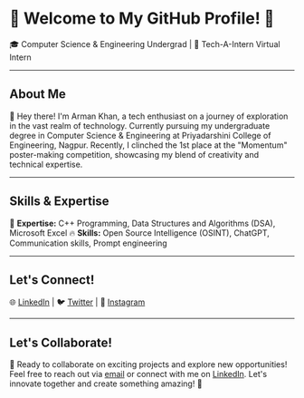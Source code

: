 # 🚀 Welcome to My GitHub Profile! 🌟

🎓 Computer Science & Engineering Undergrad | 💼 Tech-A-Intern Virtual Intern

---

## About Me

🌈 Hey there! I'm Arman Khan, a tech enthusiast on a journey of exploration in the vast realm of technology. Currently pursuing my undergraduate degree in Computer Science & Engineering at Priyadarshini College of Engineering, Nagpur. Recently, I clinched the 1st place at the "Momentum" poster-making competition, showcasing my blend of creativity and technical expertise.

---

## Skills & Expertise

🌟 **Expertise:** C++ Programming, Data Structures and Algorithms (DSA), Microsoft Excel 
🔥 **Skills:** Open Source Intelligence (OSINT), ChatGPT, Communication skills, Prompt engineering

---

## Let's Connect!

🌐 [LinkedIn](https://www.linkedin.com/in/arman-khan-3043072b5) | 🐦 [Twitter](https://twitter.com/Arman_Khan_24) | 🔗 [Instagram](https://www.instagram.com/_arman_khan_24_/)

---

## Let's Collaborate!

🌟 Ready to collaborate on exciting projects and explore new opportunities! Feel free to reach out via [email](mailto:arman.rkhan24@gmail.com) or connect with me on [LinkedIn](https://www.linkedin.com/in/arman-khan-3043072b5). Let's innovate together and create something amazing! 🚀


